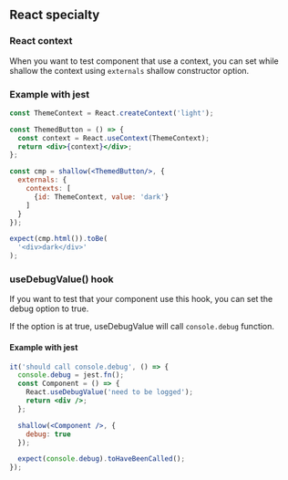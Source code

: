 ## React specialty

### React context

When you want to test component that use a context, you can set while shallow the context using `externals` shallow constructor option.

### Example with jest

```jsx
const ThemeContext = React.createContext('light');

const ThemedButton = () => {
  const context = React.useContext(ThemeContext);
  return <div>{context}</div>;
};

const cmp = shallow(<ThemedButton/>, {
  externals: {
    contexts: [
      {id: ThemeContext, value: 'dark'}
    ]
  }
});

expect(cmp.html()).toBe(
  '<div>dark</div>'
);
```

### useDebugValue() hook

If you want to test that your component use this hook, you can set the debug option to true.

If the option is at true, useDebugValue will call `console.debug` function.

#### Example with jest

```jsx
it('should call console.debug', () => {
  console.debug = jest.fn();
  const Component = () => {
    React.useDebugValue('need to be logged');
    return <div />;
  };

  shallow(<Component />, {
    debug: true
  });

  expect(console.debug).toHaveBeenCalled();
});
```
